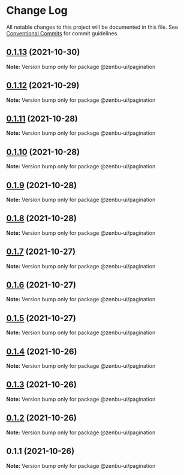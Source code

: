 # Change Log

All notable changes to this project will be documented in this file.
See [Conventional Commits](https://conventionalcommits.org) for commit guidelines.

## [0.1.13](https://github.com/KodepandaID/zenbu-ui/compare/@zenbu-ui/pagination@0.1.12...@zenbu-ui/pagination@0.1.13) (2021-10-30)

**Note:** Version bump only for package @zenbu-ui/pagination





## [0.1.12](https://github.com/KodepandaID/zenbu-ui/compare/@zenbu-ui/pagination@0.1.11...@zenbu-ui/pagination@0.1.12) (2021-10-29)

**Note:** Version bump only for package @zenbu-ui/pagination





## [0.1.11](https://github.com/KodepandaID/zenbu-ui/compare/@zenbu-ui/pagination@0.1.10...@zenbu-ui/pagination@0.1.11) (2021-10-28)

**Note:** Version bump only for package @zenbu-ui/pagination





## [0.1.10](https://github.com/KodepandaID/zenbu-ui/compare/@zenbu-ui/pagination@0.1.9...@zenbu-ui/pagination@0.1.10) (2021-10-28)

**Note:** Version bump only for package @zenbu-ui/pagination





## [0.1.9](https://github.com/KodepandaID/zenbu-ui/compare/@zenbu-ui/pagination@0.1.8...@zenbu-ui/pagination@0.1.9) (2021-10-28)

**Note:** Version bump only for package @zenbu-ui/pagination





## [0.1.8](https://github.com/KodepandaID/zenbu-ui/compare/@zenbu-ui/pagination@0.1.7...@zenbu-ui/pagination@0.1.8) (2021-10-28)

**Note:** Version bump only for package @zenbu-ui/pagination





## [0.1.7](https://github.com/KodepandaID/zenbu-ui/compare/@zenbu-ui/pagination@0.1.6...@zenbu-ui/pagination@0.1.7) (2021-10-27)

**Note:** Version bump only for package @zenbu-ui/pagination





## [0.1.6](https://github.com/KodepandaID/zenbu-ui/compare/@zenbu-ui/pagination@0.1.5...@zenbu-ui/pagination@0.1.6) (2021-10-27)

**Note:** Version bump only for package @zenbu-ui/pagination





## [0.1.5](https://github.com/KodepandaID/zenbu-ui/compare/@zenbu-ui/pagination@0.1.4...@zenbu-ui/pagination@0.1.5) (2021-10-27)

**Note:** Version bump only for package @zenbu-ui/pagination





## [0.1.4](https://github.com/KodepandaID/zenbu-ui/compare/@zenbu-ui/pagination@0.1.3...@zenbu-ui/pagination@0.1.4) (2021-10-26)

**Note:** Version bump only for package @zenbu-ui/pagination





## [0.1.3](https://github.com/KodepandaID/zenbu-ui/compare/@zenbu-ui/pagination@0.1.2...@zenbu-ui/pagination@0.1.3) (2021-10-26)

**Note:** Version bump only for package @zenbu-ui/pagination





## [0.1.2](https://github.com/KodepandaID/zenbu-ui/compare/@zenbu-ui/pagination@0.1.1...@zenbu-ui/pagination@0.1.2) (2021-10-26)

**Note:** Version bump only for package @zenbu-ui/pagination





## 0.1.1 (2021-10-26)

**Note:** Version bump only for package @zenbu-ui/pagination
